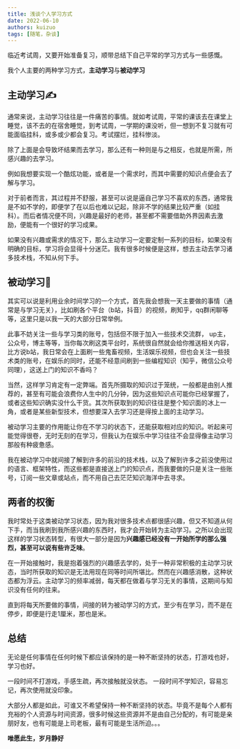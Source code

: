 ```yaml
---
title: 浅谈个人学习方式
date: 2022-06-10
authors: kuizuo
tags: [随笔，杂谈]
---
```


临近考试周，又要开始准备复习，顺带总结下自己平常的学习方式与一些感慨。

<!-- truncate -->

我个人主要的两种学习方式，**主动学习**与**被动学习**

## 主动学习✍

通常来说，主动学习往往是一件痛苦的事情。就如考试周，平常的课该去在课堂上睡觉，该不去的在宿舍睡觉，到考试周，一学期的课没听，但一想到不复习就有可能面临挂科，或多或少都会复习。考试摆烂，挂科惨淡。

除了上面是会导致坏结果而去学习，那么还有一种则是与之相反，也就是所需，所感兴趣的去学习。

例如我想要实现一个酷炫功能，或者是一个需求时，而其中需要的知识点便会去了解与学习。

对于前者而言，其过程并不舒服，甚至可以说是逼自己学习不喜欢的东西，通常我是不如不学的，即便学了在以后也难以记起，除非不学的结果比较严重（如挂科）。而后者情况便不同，兴趣是最好的老师，甚至都不需要借助外界因素去激励，便能有一个很好的学习成果。

如果没有兴趣或需求的情况下，那么主动学习一定要定制一系列的目标，如果没有明确的目标，学习将会显得十分迷茫。我有很多时候便是这样，想去主动去学习诸多技术栈，不知从何下手。

## 被动学习📘

其实可以说是利用业余时间学习的一个方式，首先我会想我一天主要做的事情（通常是与学习无关），比如刷各个平台（b站，抖音）的视频，刷知乎，qq群闲聊等等，这里只是以我一天的大部分日常举例。

此事不妨关注一些与学习类的账号，包括但不限于加入一些技术交流群， up主，公众号，博主等等，当你每次刷这类平台时，系统很自然就会给你推送相关内容，比方说b站，我日常会在上面刷一些鬼畜视频，生活娱乐视频，但也会关注一些技术类的账号，在娱乐的同时，还能不经意间刷到一些编程知识（知乎，微信公众号同理），这送上门的知识不香吗？

当然，这样学习肯定有一定弊端。首先所摄取的知识过于笼统，一般都是由别人推荐的，甚至有可能会浪费你人生中的几分钟，因为这些知识点可能你已经掌握了，或者这些知识确实没什么干货。其次所获取到的知识往往是整个知识面的冰上一角，或者是某些新型技术，但想要深入去学习还是得按上面的主动学习。

被动学习主要的作用能让你在不学习的状态下，还能获取相对应的知识。听起来可能觉得很卷，无时无刻的在学习，但我认为在娱乐中学习往往不会显得像主动学习那般有种疲惫感。

我在被动学习中就间接了解到许多的前沿的技术栈，以及了解到许多之前没使用过的语言、框架特性，而这些都是直接送上门的知识点，而我要做的只是关注一些账号，订阅一些文章或站点，而不用自己去茫茫知识海洋中去寻求。

## 两者的权衡

我时常处于这类被动学习状态，因为我对很多技术点都很感兴趣，但又不知道从何下手，而当我刷到我所感兴趣的东西时，我才会开始转为主动学习。之所以会出现这样的学习状态转型，有很大一部分是因为**兴趣感已经没有一开始所学的那么强烈，甚至可以说有些许乏味**。

在一开始接触时，我是抱着强烈的兴趣感去学的，处于一种非常积极的主动学习状态，当时所获取的知识是无法用现在同等时间所堪比。然而在兴趣感消散，这种状态都为浮云。主动学习的频率减弱，每天都在做着与学习无关的事情，这期间与知识没有任何的往来。

直到将每天所要做的事情，间接的转为被动学习的方式，至少有在学习，而不是在停步，即便是行走1厘米，那也是米。

## 总结

无论是任何事情在任何时候下都应该保持的是一种不断坚持的状态，打游戏也好，学习也好。

一段时间不打游戏，手感生疏，再次接触就没状态。
一段时间不学知识，容易忘记，再次使用就没印象。

大部分人都是如此，可谁又不希望保持一种不断坚持的状态。毕竟不是每个人都有充裕的个人资源与时间资源，很多时候这些资源并不是由自己分配的，有可能是亲朋好友，也有可能是上司老板，最有可能是生活所迫。。。

**唯愿此生，岁月静好**

